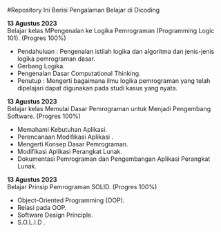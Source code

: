#Repository Ini Berisi Pengalaman Belajar di Dicoding

**13 Agustus 2023**  
Belajar kelas MPengenalan ke Logika Pemrograman (Programming Logic 101). (Progres 100%)
  * Pendahuluan : Pengenalan istilah logika dan algoritma dan jenis-jenis logika pemrograman dasar.
  * Gerbang Logika.
  * Pengenalan Dasar Computational Thinking.
  * Penutup : Mengerti bagaimana ilmu logika pemrograman yang telah dipelajari dapat digunakan pada studi kasus yang nyata.

**13 Agustus 2023**  
Belajar kelas Memulai Dasar Pemrograman untuk Menjadi Pengembang Software. (Progres 100%)
  * Memahami Kebutuhan Aplikasi.
  * Perencanaan Modifikasi Aplikasi .
  * Mengerti Konsep Dasar Pemrograman.
  * Modifikasi Aplikasi Perangkat Lunak.
  * Dokumentasi Pemrograman dan Pengembangan Aplikasi Perangkat Lunak.


**13 Agustus 2023**  
Belajar Prinsip Pemrograman SOLID. (Progres 100%)
  * Object-Oriented Programming (OOP).
  * Relasi pada OOP. 
  * Software Design Principle. 
  * S.O.L.I.D .

